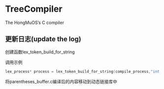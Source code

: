 # TreeCompiler
The HongMuOS’s C compiler

## 更新日志(update the log)

创建函数lex_token_build_for_string

调用示例

```C
lex_process* process = lex_token_build_for_string(compile_process,"int a = 0xb8000;")//compile_process已提前创建
```

将parentheses_buffer.c编译后的内容移动到动态链接库中
